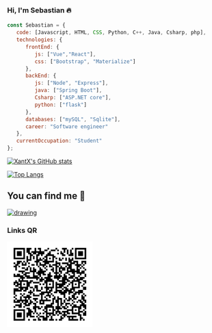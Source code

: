 ### Hi, I'm Sebastian :fire:

```js
const Sebastian = {
   code: [Javascript, HTML, CSS, Python, C++, Java, Csharp, php],
   technologies: {
      frontEnd: {
         js: ["Vue","React"],
         css: ["Bootstrap", "Materialize"]
      },
      backEnd: {
         js: ["Node", "Express"],
         java: ["Spring Boot"],
         Csharp: ["ASP.NET core"],
         python: ["flask"]
      },
      databases: ["mySQL", "Sqlite"],
      career: "Software engineer"
   },
   currentOccupation: "Student"
};
```
[![XantX's GitHub stats](https://github-readme-stats.vercel.app/api?username=XantX&theme=gruvbox&show_icons=true)](https://github.com/anuraghazra/github-readme-stats)

[![Top Langs](https://github-readme-stats.vercel.app/api/top-langs/?username=XantX&layout=compact&theme=gruvbox)](https://github.com/anuraghazra/github-readme-stats)

## You can find me :eyes:

<a href="https://www.linkedin.com/in/sebastian-diaz-torres-43058a161">

<img src="https://raw.githubusercontent.com/rahuldkjain/github-profile-readme-generator/master/src/images/icons/Social/linked-in-alt.svg" alt="drawing" width="30"/>
</a>

### Links QR
<img src="./linkedin.png" alt="linkedin" style="width:200px;"/>
